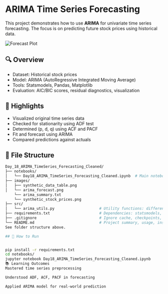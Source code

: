 # ARIMA Time Series Forecasting

This project demonstrates how to use **ARIMA** for univariate time series forecasting. The focus is on predicting future stock prices using historical data.

![Forecast Plot](images/original_vs_forecast_plot.png)

## 🔍 Overview

- Dataset: Historical stock prices
- Model: ARIMA (AutoRegressive Integrated Moving Average)
- Tools: Statsmodels, Pandas, Matplotlib
- Evaluation: AIC/BIC scores, residual diagnostics, visualization

## 📌 Highlights

- Visualized original time series data
- Checked for stationarity using ADF test
- Determined (p, d, q) using ACF and PACF
- Fit and forecast using ARIMA
- Compared predictions against actuals

## 🧰 File Structure
```bash
Day_18_ARIMA_TimeSeries_Forecasting_Cleaned/
├── notebooks/
│   └── Day18_ARIMA_TimeSeries_Forecasting_Cleaned.ipynb  # Main notebook
├── images/
│   ├── synthetic_data_table.png     
│   └── arima_forecast.png
    └── arima_summary.txt
    └── synthetic_stock_prices.png              
├── src/
│   └── arima_utils.py                    # Utility functions: differencing, ADF test, model fitting
├── requirements.txt                      # Dependencies: statsmodels, pandas, matplotlib, etc.
├── .gitignore                            # Ignore cache, checkpoints, etc.
└── README.md                             # Project summary, usage, insights
See folder structure above.

## 🚀 How to Run


pip install -r requirements.txt
cd notebooks/
jupyter notebook Day18_ARIMA_TimeSeries_Forecasting_Cleaned.ipynb
📚 Learning Outcomes
Mastered time series preprocessing

Understood ADF, ACF, PACF in forecasting

Applied ARIMA model for real-world prediction
